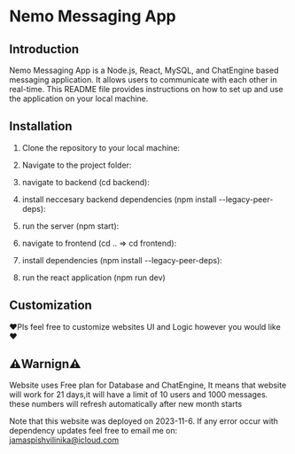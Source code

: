 
# Nemo Messaging App

## Introduction
Nemo Messaging App is a Node.js, React, MySQL, and ChatEngine based messaging application. It allows users to communicate with each other in real-time. This README file provides instructions on how to set up and use the application on your local machine.

## Installation

1. Clone the repository to your local machine:
2. Navigate to the project folder: 

4. navigate to backend (cd backend):
5. install neccesary backend dependencies (npm install --legacy-peer-deps):
6. run the server (npm start):
7. navigate to frontend (cd .. => cd frontend):
8. install dependencies (npm install --legacy-peer-deps):
9. run the react application (npm run dev)

## Customization
❤️Pls feel free to customize websites UI and Logic however you would like❤️

## ⚠️Warnign⚠️

Website uses Free plan for Database and ChatEngine, It means that website will work for 21 days,it will have a limit of 10 users and 1000 messages.
these numbers will refresh automatically after new month starts

Note that this website was deployed on 2023-11-6. If any error occur with dependency updates feel free to email me on: jamaspishvilinika@icloud.com
